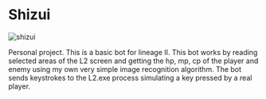 # Shizui
![shizui](https://cdn.discordapp.com/attachments/660904280068456468/839896180343046204/unknown.png)

Personal project. This is a basic bot for lineage II. This bot works by reading selected areas of the L2 screen and getting the hp, mp, cp of the player and enemy using my own very simple image recognition algorithm. The bot sends keystrokes to the L2.exe process simulating a key pressed by a real player.
